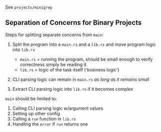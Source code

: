 See `projects/minigrep`

## Separation of Concerns for Binary Projects

Steps for splitting separate concerns from `main`:

1. Split the program into a `main.rs` and a `lib.rs` and move program logic into `lib.rs`

   - `main.rs` = running the program, should be small enough to verify correctness
     simply be reading it.
   - `lib.rs` = logic of the task itself ('business logic')

2. CLI parsing logic can remain in `main.rs` _as long as it remains small_
3. Extract CLI parsing logic into `lib.rs` if it becomes complex

`main` should be limited to:

1. Calling CLI parsing logic w/argument values
2. Setting up other config
3. Calling a `run` function in `lib.rs`
4. Handling the `error` if `run` returns one
